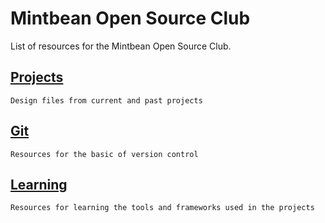 # Mintbean Open Source Club
List of resources for the Mintbean Open Source Club. 

## [Projects](./Projects/projects.md)
`Design files from current and past projects`

## [Git](./Git/git.md)
`Resources for the basic of version control`

## [Learning](./Learning/learning.md)
`Resources for learning the tools and frameworks used in the projects`  

